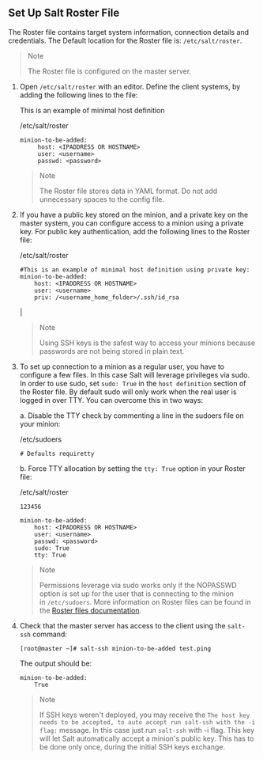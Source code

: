 Set Up Salt Roster File
-----------------------------------------------------------------------------------------------------------------------------------------------------------------

The Roster file contains target system information, connection details and credentials. The Default location for the Roster file is: `/etc/salt/roster`.

> Note
>
> The Roster file is configured on the master server.

1.  Open `/etc/salt/roster` with an editor. Define the client systems, by adding the following lines to the file:

    This is an example of minimal host definition

    /etc/salt/roster


    ```
    minion-to-be-added:
         host: <IPADDRESS OR HOSTNAME>
         user: <username>
         passwd: <password>
    ```



    > Note
    >
    > The Roster file stores data in YAML format. Do not add unnecessary spaces to the config file.

2.  If you have a public key stored on the minion, and a private key on the master system, you can configure access to a minion using a private key. For public key authentication, add the following lines to the Roster file:

    /etc/salt/roster


    ```
    #This is an example of minimal host definition using private key:
    minion-to-be-added:
        host: <IPADDRESS OR HOSTNAME>
        user: <username>
        priv: /<username_home_folder>/.ssh/id_rsa
    ```

     |

    > Note
    >
    > Using SSH keys is the safest way to access your minions because passwords are not being stored in plain text.

3.  To set up connection to a minion as a regular user, you have to configure a few files. In this case Salt will leverage privileges via sudo. In order to use sudo, set `sudo: True` in the `host definition` section of the Roster file. By default sudo will only work when the real user is logged in over TTY. You can overcome this in two ways:

    a. Disable the TTY check by commenting a line in the sudoers file on your minion:

    /etc/sudoers

    ```
    # Defaults requiretty
    ```

    b. Force TTY allocation by setting the `tty: True` option in your Roster file:

    /etc/salt/roster

    ```
    123456
    ```


    ```
    minion-to-be-added:
        host: <IPADDRESS OR HOSTNAME>
        user: <username>
        passwd: <password>
        sudo: True
        tty: True
    ```


    > Note
    >
    > Permissions leverage via sudo works only if the NOPASSWD option is set up for the user that is connecting to the minion in `/etc/sudoers`. More information on Roster files can be found in the [Roster files documentation](https://docs.saltstack.com/en/latest/topics/ssh/roster.html#ssh-roster).

4.  Check that the master server has access to the client using the `salt-ssh` command:

    ```
    [root@master ~]# salt-ssh minion-to-be-added test.ping

    ```

    The output should be:

    ```
    minion-to-be-added:
        True

    ```

    > Note
    >
    > If SSH keys weren't deployed, you may receive the `The host key needs to be accepted, to auto accept run salt-ssh with the -i flag:` message. In this case just run `salt-ssh` with -i flag. This key will let Salt automatically accept a minion's public key. This has to be done only once, during the initial SSH keys exchange.
